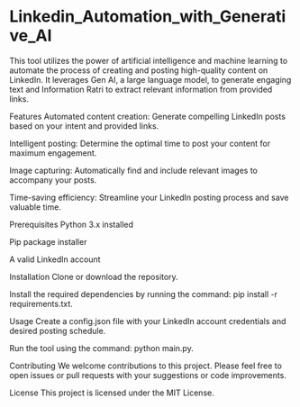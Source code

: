 # Linkedin_Automation_with_Generative_AI

This tool utilizes the power of artificial intelligence and machine learning to automate the process of creating and posting high-quality content on LinkedIn. It leverages Gen AI, a large language model, to generate engaging text and Information Ratri to extract relevant information from provided links.

Features
Automated content creation: Generate compelling LinkedIn posts based on your intent and provided links.

Intelligent posting: Determine the optimal time to post your content for maximum engagement.

Image capturing: Automatically find and include relevant images to accompany your posts.

Time-saving efficiency: Streamline your LinkedIn posting process and save valuable time.

Prerequisites
Python 3.x installed

Pip package installer

A valid LinkedIn account

Installation
Clone or download the repository.

Install the required dependencies by running the command: pip install -r requirements.txt.

Usage
Create a config.json file with your LinkedIn account credentials and desired posting schedule.

Run the tool using the command: python main.py.

Contributing
We welcome contributions to this project. Please feel free to open issues or pull requests with your suggestions or code improvements.

License
This project is licensed under the MIT License.
